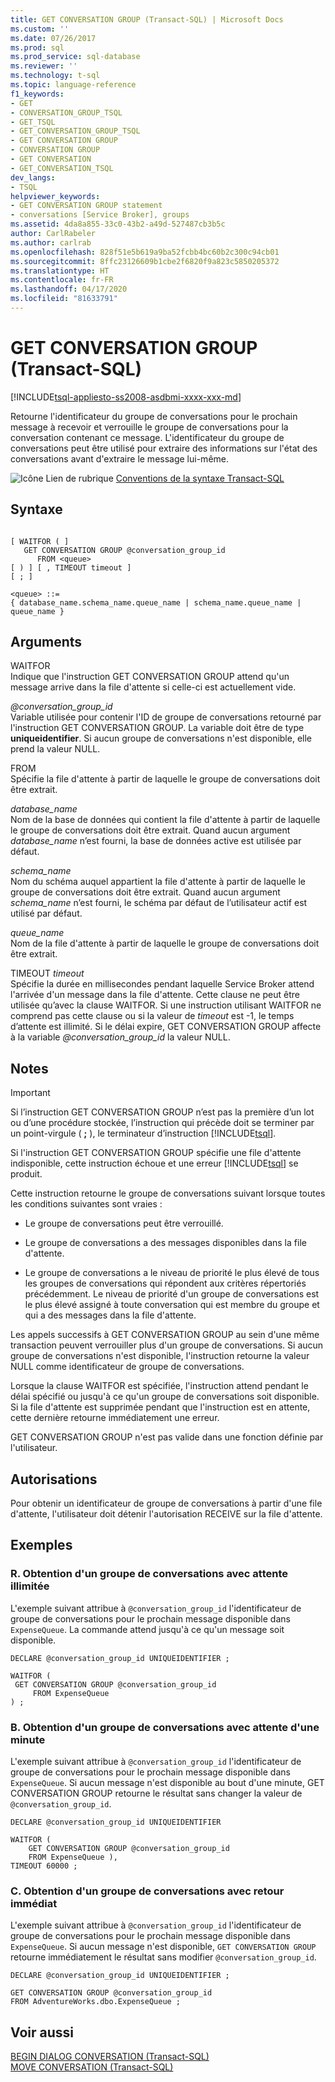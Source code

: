 ```yaml
---
title: GET CONVERSATION GROUP (Transact-SQL) | Microsoft Docs
ms.custom: ''
ms.date: 07/26/2017
ms.prod: sql
ms.prod_service: sql-database
ms.reviewer: ''
ms.technology: t-sql
ms.topic: language-reference
f1_keywords:
- GET
- CONVERSATION_GROUP_TSQL
- GET_TSQL
- GET_CONVERSATION_GROUP_TSQL
- GET CONVERSATION GROUP
- CONVERSATION GROUP
- GET CONVERSATION
- GET_CONVERSATION_TSQL
dev_langs:
- TSQL
helpviewer_keywords:
- GET CONVERSATION GROUP statement
- conversations [Service Broker], groups
ms.assetid: 4da8a855-33c0-43b2-a49d-527487cb3b5c
author: CarlRabeler
ms.author: carlrab
ms.openlocfilehash: 828f51e5b619a9ba52fcbb4bc60b2c300c94cb01
ms.sourcegitcommit: 8ffc23126609b1cbe2f6820f9a823c5850205372
ms.translationtype: HT
ms.contentlocale: fr-FR
ms.lasthandoff: 04/17/2020
ms.locfileid: "81633791"
---
```

# <a name="get-conversation-group-transact-sql"></a>GET CONVERSATION GROUP (Transact-SQL)
[!INCLUDE[tsql-appliesto-ss2008-asdbmi-xxxx-xxx-md](../../includes/tsql-appliesto-ss2008-asdbmi-xxxx-xxx-md.md)]

  Retourne l'identificateur du groupe de conversations pour le prochain message à recevoir et verrouille le groupe de conversations pour la conversation contenant ce message. L'identificateur du groupe de conversations peut être utilisé pour extraire des informations sur l'état des conversations avant d'extraire le message lui-même.  
  
 ![Icône Lien de rubrique](../../database-engine/configure-windows/media/topic-link.gif "Icône du lien de rubrique") [Conventions de la syntaxe Transact-SQL](../../t-sql/language-elements/transact-sql-syntax-conventions-transact-sql.md)  
  
## <a name="syntax"></a>Syntaxe  
  
```syntaxsql
  
[ WAITFOR ( ]  
   GET CONVERSATION GROUP @conversation_group_id  
      FROM <queue>  
[ ) ] [ , TIMEOUT timeout ]  
[ ; ]  
  
<queue> ::=  
{ database_name.schema_name.queue_name | schema_name.queue_name | queue_name }  
```  
  
## <a name="arguments"></a>Arguments  
 WAITFOR  
 Indique que l'instruction GET CONVERSATION GROUP attend qu'un message arrive dans la file d'attente si celle-ci est actuellement vide.  
  
 *\@conversation_group_id*  
 Variable utilisée pour contenir l'ID de groupe de conversations retourné par l'instruction GET CONVERSATION GROUP. La variable doit être de type **uniqueidentifier**. Si aucun groupe de conversations n'est disponible, elle prend la valeur NULL.  
  
 FROM  
 Spécifie la file d'attente à partir de laquelle le groupe de conversations doit être extrait.  
  
 *database_name*  
 Nom de la base de données qui contient la file d'attente à partir de laquelle le groupe de conversations doit être extrait. Quand aucun argument *database_name* n’est fourni, la base de données active est utilisée par défaut.  
  
 *schema_name*  
 Nom du schéma auquel appartient la file d'attente à partir de laquelle le groupe de conversations doit être extrait. Quand aucun argument *schema_name* n’est fourni, le schéma par défaut de l’utilisateur actif est utilisé par défaut.  
  
 *queue_name*  
 Nom de la file d'attente à partir de laquelle le groupe de conversations doit être extrait.  
  
 TIMEOUT *timeout*  
 Spécifie la durée en millisecondes pendant laquelle Service Broker attend l'arrivée d'un message dans la file d'attente. Cette clause ne peut être utilisée qu’avec la clause WAITFOR. Si une instruction utilisant WAITFOR ne comprend pas cette clause ou si la valeur de *timeout* est -1, le temps d’attente est illimité. Si le délai expire, GET CONVERSATION GROUP affecte à la variable *\@conversation_group_id* la valeur NULL.  
  
## <a name="remarks"></a>Notes  
  
> [!IMPORTANT]  
>  Si l’instruction GET CONVERSATION GROUP n’est pas la première d’un lot ou d’une procédure stockée, l’instruction qui précède doit se terminer par un point-virgule ( **;** ), le terminateur d’instruction [!INCLUDE[tsql](../../includes/tsql-md.md)].  
  
 Si l'instruction GET CONVERSATION GROUP spécifie une file d'attente indisponible, cette instruction échoue et une erreur [!INCLUDE[tsql](../../includes/tsql-md.md)] se produit.  
  
 Cette instruction retourne le groupe de conversations suivant lorsque toutes les conditions suivantes sont vraies :  
  
-   Le groupe de conversations peut être verrouillé.  
  
-   Le groupe de conversations a des messages disponibles dans la file d'attente.  
  
-   Le groupe de conversations a le niveau de priorité le plus élevé de tous les groupes de conversations qui répondent aux critères répertoriés précédemment. Le niveau de priorité d'un groupe de conversations est le plus élevé assigné à toute conversation qui est membre du groupe et qui a des messages dans la file d'attente.  
  
 Les appels successifs à GET CONVERSATION GROUP au sein d'une même transaction peuvent verrouiller plus d'un groupe de conversations. Si aucun groupe de conversations n'est disponible, l'instruction retourne la valeur NULL comme identificateur de groupe de conversations.  
  
 Lorsque la clause WAITFOR est spécifiée, l'instruction attend pendant le délai spécifié ou jusqu'à ce qu'un groupe de conversations soit disponible. Si la file d'attente est supprimée pendant que l'instruction est en attente, cette dernière retourne immédiatement une erreur.  
  
 GET CONVERSATION GROUP n'est pas valide dans une fonction définie par l'utilisateur.  
  
## <a name="permissions"></a>Autorisations  
 Pour obtenir un identificateur de groupe de conversations à partir d'une file d'attente, l'utilisateur doit détenir l'autorisation RECEIVE sur la file d'attente.  
  
## <a name="examples"></a>Exemples  
  
### <a name="a-getting-a-conversation-group-waiting-indefinitely"></a>R. Obtention d'un groupe de conversations avec attente illimitée  
 L'exemple suivant attribue à `@conversation_group_id` l'identificateur de groupe de conversations pour le prochain message disponible dans `ExpenseQueue`. La commande attend jusqu'à ce qu'un message soit disponible.  
  
```  
DECLARE @conversation_group_id UNIQUEIDENTIFIER ;  
  
WAITFOR (  
 GET CONVERSATION GROUP @conversation_group_id  
     FROM ExpenseQueue  
) ;  
```  
  
### <a name="b-getting-a-conversation-group-waiting-one-minute"></a>B. Obtention d'un groupe de conversations avec attente d'une minute  
 L'exemple suivant attribue à `@conversation_group_id` l'identificateur de groupe de conversations pour le prochain message disponible dans `ExpenseQueue`. Si aucun message n'est disponible au bout d'une minute, GET CONVERSATION GROUP retourne le résultat sans changer la valeur de `@conversation_group_id`.  
  
```  
DECLARE @conversation_group_id UNIQUEIDENTIFIER  
  
WAITFOR (  
    GET CONVERSATION GROUP @conversation_group_id   
    FROM ExpenseQueue ),  
TIMEOUT 60000 ;  
```  
  
### <a name="c-getting-a-conversation-group-returning-immediately"></a>C. Obtention d'un groupe de conversations avec retour immédiat  
 L'exemple suivant attribue à `@conversation_group_id` l'identificateur de groupe de conversations pour le prochain message disponible dans `ExpenseQueue`. Si aucun message n'est disponible, `GET CONVERSATION GROUP` retourne immédiatement le résultat sans modifier `@conversation_group_id`.  
  
```  
DECLARE @conversation_group_id UNIQUEIDENTIFIER ;  
  
GET CONVERSATION GROUP @conversation_group_id  
FROM AdventureWorks.dbo.ExpenseQueue ;  
```  
  
## <a name="see-also"></a>Voir aussi  
 [BEGIN DIALOG CONVERSATION &#40;Transact-SQL&#41;](../../t-sql/statements/begin-dialog-conversation-transact-sql.md)   
 [MOVE CONVERSATION &#40;Transact-SQL&#41;](../../t-sql/statements/move-conversation-transact-sql.md)  
  
  
